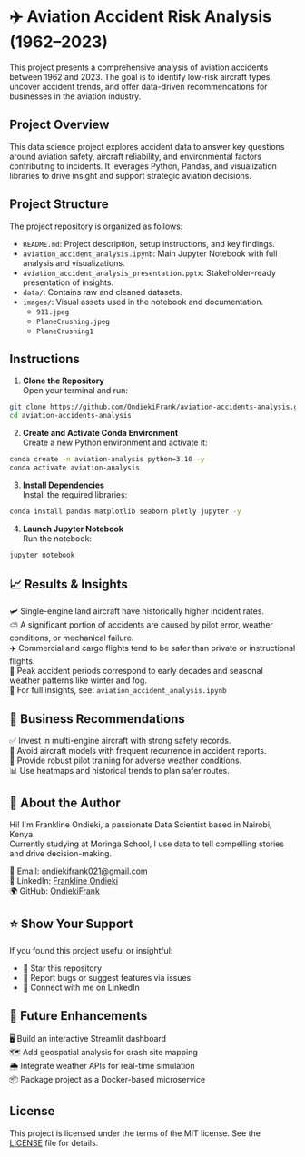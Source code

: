 # ✈️ Aviation Accident Risk Analysis (1962–2023)

This project presents a comprehensive analysis of aviation accidents between 1962 and 2023. The goal is to identify low-risk aircraft types, uncover accident trends, and offer data-driven recommendations for businesses in the aviation industry.

## Project Overview

This data science project explores accident data to answer key questions around aviation safety, aircraft reliability, and environmental factors contributing to incidents. It leverages Python, Pandas, and visualization libraries to drive insight and support strategic aviation decisions.

## Project Structure

The project repository is organized as follows:
- `README.md`: Project description, setup instructions, and key findings.
- `aviation_accident_analysis.ipynb`: Main Jupyter Notebook with full analysis and visualizations.
- `aviation_accident_analysis_presentation.pptx`: Stakeholder-ready presentation of insights.
- `data/`: Contains raw and cleaned datasets.
- `images/`: Visual assets used in the notebook and documentation.
  - `911.jpeg`
  - `PlaneCrushing.jpeg`
  - `PlaneCrushing1`

## Instructions

1. **Clone the Repository**  
Open your terminal and run:
```bash
git clone https://github.com/OndiekiFrank/aviation-accidents-analysis.git
cd aviation-accidents-analysis
```

2. **Create and Activate Conda Environment**  
Create a new Python environment and activate it:
```bash
conda create -n aviation-analysis python=3.10 -y
conda activate aviation-analysis
```

3. **Install Dependencies**  
Install the required libraries:
```bash
conda install pandas matplotlib seaborn plotly jupyter -y
```

4. **Launch Jupyter Notebook**  
Run the notebook:
```bash
jupyter notebook
```

## 📈 Results & Insights

🛩️ Single-engine land aircraft have historically higher incident rates.  
⛅ A significant portion of accidents are caused by pilot error, weather conditions, or mechanical failure.  
✈️ Commercial and cargo flights tend to be safer than private or instructional flights.  
📅 Peak accident periods correspond to early decades and seasonal weather patterns like winter and fog.  
📓 For full insights, see: `aviation_accident_analysis.ipynb`

## 🎯 Business Recommendations

✅ Invest in multi-engine aircraft with strong safety records.  
🚫 Avoid aircraft models with frequent recurrence in accident reports.  
🧠 Provide robust pilot training for adverse weather conditions.  
📊 Use heatmaps and historical trends to plan safer routes.

## 🙋 About the Author

Hi! I'm Frankline Ondieki, a passionate Data Scientist based in Nairobi, Kenya.  
Currently studying at Moringa School, I use data to tell compelling stories and drive decision-making.

📧 Email: ondiekifrank021@gmail.com  
🔗 LinkedIn: [Frankline Ondieki](https://www.linkedin.com/in/franklineondieki)  
🌍 GitHub: [OndiekiFrank](https://github.com/OndiekiFrank)

## ⭐️ Show Your Support

If you found this project useful or insightful:
- 🌟 Star this repository
- 🐛 Report bugs or suggest features via issues
- 🤝 Connect with me on LinkedIn

## 📌 Future Enhancements

🖥️ Build an interactive Streamlit dashboard  
🗺️ Add geospatial analysis for crash site mapping  
🌦️ Integrate weather APIs for real-time simulation  
📦 Package project as a Docker-based microservice

## License

This project is licensed under the terms of the MIT license. See the [LICENSE](LICENSE) file for details.